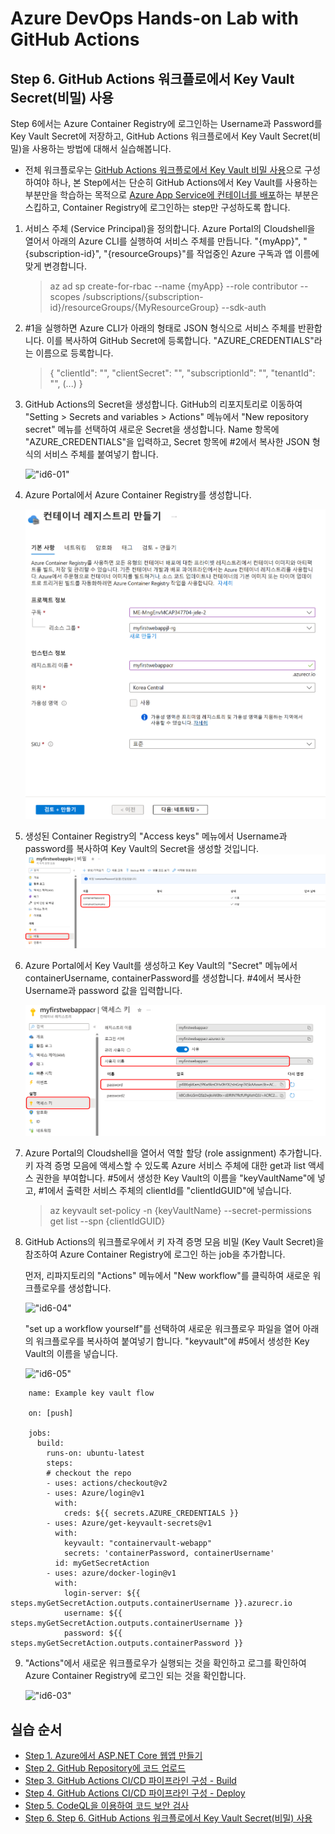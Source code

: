 # Azure DevOps Hands-on Lab with GitHub Actions

## Step 6. GitHub Actions 워크플로에서 Key Vault Secret(비밀) 사용

Step 6에서는 Azure Container Registry에 로그인하는 Username과 Password를 Key Vault Secret에 저장하고, GitHub Actions 워크플로에서 Key Vault Secret(비밀)을 사용하는 방법에 대해서 실습해봅니다.

* 전체 워크플로우는 [GitHub Actions 워크플로에서 Key Vault 비밀 사용](https://learn.microsoft.com/ko-kr/azure/developer/github/github-key-vault)으로 구성하여야 하나, 본 Step에서는 단순히 GitHub Actions에서 Key Vault를 사용하는 부분만을 학습하는 목적으로 [Azure App Service에 컨테이너를 배포](https://learn.microsoft.com/ko-kr/azure/developer/javascript/tutorial/tutorial-vscode-docker-node/tutorial-vscode-docker-node-01)하는 부분은 스킵하고, Container Registry에 로그인하는 step만 구성하도록 합니다.

1. 서비스 주체 (Service Principal)을 정의합니다. Azure Portal의 Cloudshell을 열어서 아래의 Azure CLI를 실행하여 서비스 주체를 만듭니다. "{myApp}", "{subscription-id}", "{resourceGroups}"를 작업중인 Azure 구독과 앱 이름에 맞게 변경합니다.

    > az ad sp create-for-rbac --name {myApp} --role contributor --scopes /subscriptions/{subscription-id}/resourceGroups/{MyResourceGroup} --sdk-auth

2. #1을 실행하면 Azure CLI가 아래의 형태로 JSON 형식으로 서비스 주체를 반환합니다. 이를 복사하여 GitHub Secret에 등록합니다. "AZURE_CREDENTIALS"라는 이름으로 등록합니다.
    > {
    >   "clientId": "<GUID>",
    >   "clientSecret": "<GUID>",
    >   "subscriptionId": "<GUID>",
    >   "tenantId": "<GUID>",
    >   (...)
    > }

3. GitHub Actions의 Secret을 생성합니다. GitHub의 리포지토리로 이동하여 "Setting > Secrets and variables > Actions" 메뉴에서 "New repository secret" 메뉴를 선택하여 새로운 Secret을 생성합니다. Name 항목에 "AZURE_CREDENTIALS"을 입력하고, Secret 항목에 #2에서 복사한 JSON 형식의 서비스 주체를 붙여넣기 합니다.

    !["id6-01"](images/step6-01.png)

4. Azure Portal에서 Azure Container Registry를 생성합니다. 
    
    !["id6-02"](images/step6-07.png)

5. 생성된 Container Registry의 "Access keys" 메뉴에서 Username과 password를 복사하여 Key Vault의 Secret을 생성할 것입니다.
    !["id6-02"](images/step6-02.png)

6. Azure Portal에서 Key Vault를 생성하고 Key Vault의 "Secret" 메뉴에서 containerUsername, containerPassword를 생성합니다. #4에서 복사한 Username과 password 값을 입력합니다.

    !["id6-03"](images/step6-03.png)

7. Azure Portal의 Cloudshell을 열어서 역할 할당 (role assignment) 추가합니다. 키 자격 증명 모음에 액세스할 수 있도록 Azure 서비스 주체에 대한 get과 list 액세스 권한을 부여합니다. #5에서 생성한 Key Vault의 이름을 "keyVaultName"에 넣고, #1에서 출력한 서비스 주체의 clientId를 "clientIdGUID"에 넣습니다.

    > az keyvault set-policy -n {keyVaultName} --secret-permissions get list --spn {clientIdGUID}

8. GitHub Actions의 워크플로우에서 키 자격 증명 모음 비밀 (Key Vault Secret)을 참조하여 Azure Container Registry에 로그인 하는 job을 추가합니다.

    먼저, 리파지토리의 "Actions" 메뉴에서 "New workflow"를 클릭하여 새로운 워크플로우를 생성합니다.
    
    !["id6-04"](images/step6-04.png)

    "set up a workflow yourself"를 선택하여 새로운 워크플로우 파일을 열어 아래의 워크플로우를 복사하여 붙여넣기 합니다. "keyvault"에 #5에서 생성한 Key Vault의 이름을 넣습니다.

    !["id6-05"](images/step6-05.png)

```
    name: Example key vault flow

    on: [push]

    jobs:
      build:
        runs-on: ubuntu-latest
        steps:
        # checkout the repo
        - uses: actions/checkout@v2
        - uses: Azure/login@v1
          with:
            creds: ${{ secrets.AZURE_CREDENTIALS }}
        - uses: Azure/get-keyvault-secrets@v1
          with: 
            keyvault: "containervault-webapp"
            secrets: 'containerPassword, containerUsername'
          id: myGetSecretAction
        - uses: azure/docker-login@v1
          with:
            login-server: ${{ steps.myGetSecretAction.outputs.containerUsername }}.azurecr.io
            username: ${{ steps.myGetSecretAction.outputs.containerUsername }}
            password: ${{ steps.myGetSecretAction.outputs.containerPassword }}
```

9. "Actions"에서 새로운 워크플로우가 실행되는 것을 확인하고 로그를 확인하여 Azure Container Registry에 로그인 되는 것을 확인합니다.

    !["id6-03"](images/step6-06.png)

## 실습 순서

* [Step 1. Azure에서 ASP.NET Core 웹앱 만들기](https://github.com/jeongaelee/Module7-webapp-github-actions/blob/master/step1.md)
* [Step 2. GitHub Repository에 코드 업로드](https://github.com/jeongaelee/Module7-webapp-github-actions/blob/master/step2.md)
* [Step 3. GitHub Actions CI/CD 파이프라인 구성 - Build](https://github.com/jeongaelee/Module7-webapp-github-actions/blob/master/step3.md)
* [Step 4. GitHub Actions CI/CD 파이프라인 구성 - Deploy](https://github.com/jeongaelee/Module7-webapp-github-actions/blob/master/step4.md)
* [Step 5. CodeQL을 이용하여 코드 보안 검사](https://github.com/jeongaelee/Module7-webapp-github-actions/blob/master/step5.md)
* [Step 6. Step 6. GitHub Actions 워크플로에서 Key Vault Secret(비밀) 사용](https://github.com/jeongaelee/Module7-webapp-github-actions/blob/master/step6.md)
